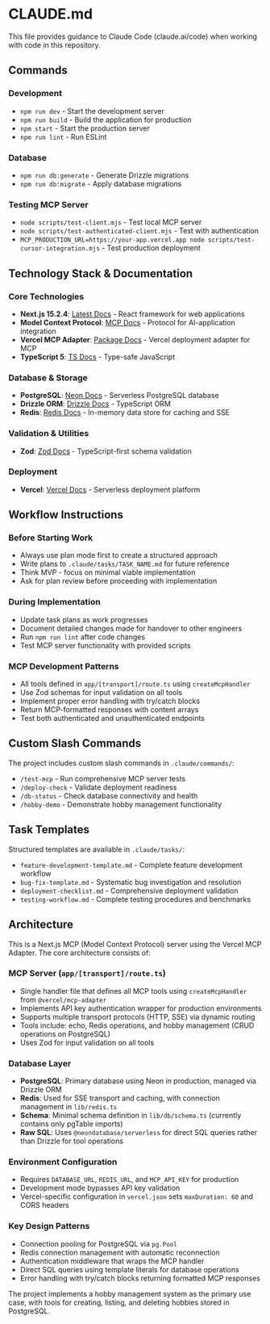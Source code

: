 # CLAUDE.md

This file provides guidance to Claude Code (claude.ai/code) when working with code in this repository.

## Commands

### Development

- `npm run dev` - Start the development server
- `npm run build` - Build the application for production
- `npm start` - Start the production server
- `npm run lint` - Run ESLint

### Database

- `npm run db:generate` - Generate Drizzle migrations
- `npm run db:migrate` - Apply database migrations

### Testing MCP Server

- `node scripts/test-client.mjs` - Test local MCP server
- `node scripts/test-authenticated-client.mjs` - Test with authentication
- `MCP_PRODUCTION_URL=https://your-app.vercel.app node scripts/test-cursor-integration.mjs` - Test production deployment

## Technology Stack & Documentation

### Core Technologies
- **Next.js 15.2.4**: [Latest Docs](https://nextjs.org/docs) - React framework for web applications
- **Model Context Protocol**: [MCP Docs](https://modelcontextprotocol.io/docs) - Protocol for AI-application integration
- **Vercel MCP Adapter**: [Package Docs](https://www.npmjs.com/package/@vercel/mcp-adapter) - Vercel deployment adapter for MCP
- **TypeScript 5**: [TS Docs](https://www.typescriptlang.org/docs/) - Type-safe JavaScript

### Database & Storage
- **PostgreSQL**: [Neon Docs](https://neon.tech/docs) - Serverless PostgreSQL database
- **Drizzle ORM**: [Drizzle Docs](https://orm.drizzle.team/docs/overview) - TypeScript ORM
- **Redis**: [Redis Docs](https://redis.io/docs/) - In-memory data store for caching and SSE

### Validation & Utilities
- **Zod**: [Zod Docs](https://zod.dev/) - TypeScript-first schema validation

### Deployment
- **Vercel**: [Vercel Docs](https://vercel.com/docs) - Serverless deployment platform

## Workflow Instructions

### Before Starting Work
- Always use plan mode first to create a structured approach
- Write plans to `.claude/tasks/TASK_NAME.md` for future reference
- Think MVP - focus on minimal viable implementation  
- Ask for plan review before proceeding with implementation

### During Implementation
- Update task plans as work progresses
- Document detailed changes made for handover to other engineers
- Run `npm run lint` after code changes
- Test MCP server functionality with provided scripts

### MCP Development Patterns
- All tools defined in `app/[transport]/route.ts` using `createMcpHandler`
- Use Zod schemas for input validation on all tools
- Implement proper error handling with try/catch blocks
- Return MCP-formatted responses with content arrays
- Test both authenticated and unauthenticated endpoints

## Custom Slash Commands

The project includes custom slash commands in `.claude/commands/`:

- `/test-mcp` - Run comprehensive MCP server tests
- `/deploy-check` - Validate deployment readiness  
- `/db-status` - Check database connectivity and health
- `/hobby-demo` - Demonstrate hobby management functionality

## Task Templates

Structured templates are available in `.claude/tasks/`:

- `feature-development-template.md` - Complete feature development workflow
- `bug-fix-template.md` - Systematic bug investigation and resolution
- `deployment-checklist.md` - Comprehensive deployment validation
- `testing-workflow.md` - Complete testing procedures and benchmarks

## Architecture

This is a Next.js MCP (Model Context Protocol) server using the Vercel MCP Adapter. The core architecture consists of:

### MCP Server (`app/[transport]/route.ts`)

- Single handler file that defines all MCP tools using `createMcpHandler` from `@vercel/mcp-adapter`
- Implements API key authentication wrapper for production environments
- Supports multiple transport protocols (HTTP, SSE) via dynamic routing
- Tools include: echo, Redis operations, and hobby management (CRUD operations on PostgreSQL)
- Uses Zod for input validation on all tools

### Database Layer

- **PostgreSQL**: Primary database using Neon in production, managed via Drizzle ORM
- **Redis**: Used for SSE transport and caching, with connection management in `lib/redis.ts`
- **Schema**: Minimal schema definition in `lib/db/schema.ts` (currently contains only pgTable imports)
- **Raw SQL**: Uses `@neondatabase/serverless` for direct SQL queries rather than Drizzle for tool operations

### Environment Configuration

- Requires `DATABASE_URL`, `REDIS_URL`, and `MCP_API_KEY` for production
- Development mode bypasses API key validation
- Vercel-specific configuration in `vercel.json` sets `maxDuration: 60` and CORS headers

### Key Design Patterns

- Connection pooling for PostgreSQL via `pg.Pool`
- Redis connection management with automatic reconnection
- Authentication middleware that wraps the MCP handler
- Direct SQL queries using template literals for database operations
- Error handling with try/catch blocks returning formatted MCP responses

The project implements a hobby management system as the primary use case, with tools for creating, listing, and deleting hobbies stored in PostgreSQL.
